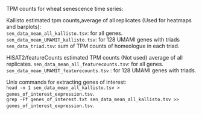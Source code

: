 TPM counts for wheat senescence time series:

Kallisto estimated tpm counts,average of all replicates (Used for heatmaps and barplots):  
`sen_data_mean_all_kallisto.tsv`: for all genes.  
`sen_data_mean_UMAMIT_kallisto.tsv`: for 128 UMAMI genes with triads  
`sen_data_triad.tsv`: sum of TPM counts of homeologue in each triad.  

HISAT2/featureCounts estimated TPM counts (Not used) average of all replicates. 
`sen_data_mean_all_featurecounts.tsv`:  for all genes.   
`sen_data_mean_UMAMIT_featurecounts.tsv` : for 128 UMAMI genes with triads.  

Unix commands for extracting genes of interest:  
`head -n 1 sen_data_mean_all_kallisto.tsv > genes_of_interest_expression.tsv`.  
`grep -Ff genes_of_interest.txt sen_data_mean_all_kallisto.tsv >> genes_of_interest_expression.tsv`.  
